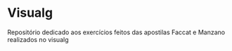 # Visualg
Repositório dedicado  aos exercícios feitos das apostilas Faccat e Manzano realizados no visualg
